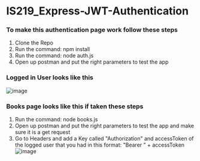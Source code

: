 # IS219_Express-JWT-Authentication

### To make this authentication page work follow these steps
1. Clone the Repo
2. Run the command: npm install
3. Run the command: node auth.js
4. Open up postman and put the right parameters to test the app

### Logged in User looks like this
![image](https://user-images.githubusercontent.com/30082380/117577826-6b442b00-b0b9-11eb-9408-a295b122850f.png)

### Books page looks like this if taken these steps 
1. Run the command: node books.js 
2. Open up postman and put the right parameters to test the app and make sure it is a get request
3. Go to Headers and add a Key called "Authorization" and accessToken of the logged user that you had in this format:
"Bearer " + accessToken
![image](https://user-images.githubusercontent.com/30082380/117578325-caa33a80-b0bb-11eb-8bb8-ec891052784b.png)
